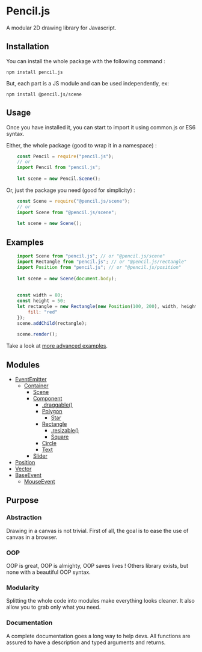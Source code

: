 # Pencil.js

A modular 2D drawing library for Javascript.


## Installation
You can install the whole package with the following command :

    npm install pencil.js


But, each part is a JS module and can be used independently, ex:

    npm install @pencil.js/scene

## Usage

Once you have installed it, you can start to import it using common.js or ES6 syntax.

Either, the whole package (good to wrap it in a namespace) :
```js
    const Pencil = require("pencil.js");
    // or
    import Pencil from "pencil.js";
    
    let scene = new Pencil.Scene();
```

Or, just the package you need (good for simplicity) :

```js
    const Scene = require("@pencil.js/scene");
    // or
    import Scene from "@pencil.js/scene";
    
    let scene = new Scene();
```


## Examples

```js
    import Scene from "pencil.js"; // or "@pencil.js/scene"
    import Rectangle from "pencil.js"; // or "@pencil.js/rectangle"
    import Position from "pencil.js"; // or "@pencil.js/position"
    
    let scene = new Scene(document.body);
    
    
    const width = 80;
    const height = 50;
    let rectangle = new Rectangle(new Position(100, 200), width, height, {
        fill: "red"
    });
    scene.addChild(rectangle);
    
    scene.render();
```
    
Take a look at [more advanced examples]().

## Modules

 * [EventEmitter](/modules/eventemitter)
   * [Container](/modules/eventemitter/container)
     * [Scene](/modules/eventemitter/container/scene)
     * [Component](/modules/eventemitter/container/component)
       * [.draggable()](/modules/eventemitter/container/component/draggable)
       * [Polygon](/modules/eventemitter/container/component/polygon)
         * [Star](/modules/eventemitter/container/component/polygon/star)
       * [Rectangle](/modules/eventemitter/container/component/rectangle)
         * [.resizable()](/modules/eventemitter/container/component/rectangle/resizable)
         * [Square](/modules/eventemitter/container/component/rectangle/square)
       * [Circle](/modules/eventemitter/container/component/circle)
       * [Text](/modules/eventemitter/container/component/text)
     * [Slider](/modules/eventemitter/container/container/slider)
 * [Position](/modules/position)
 * [Vector](/modules/vector)
 * [BaseEvent](/modules/baseevent)
   * [MouseEvent](/modules/baseevent/mouseevent)


## Purpose

### Abstraction
Drawing in a canvas is not trivial.
First of all, the goal is to ease the use of canvas in a browser.

### OOP
OOP is great, OOP is almighty, OOP saves lives !
Others library exists, but none with a beautiful OOP syntax.

### Modularity
Splitting the whole code into modules make everything looks cleaner.
It also allow you to grab only what you need.

### Documentation
A complete documentation goes a long way to help devs.
All functions are assured to have a description and typed arguments and returns.
